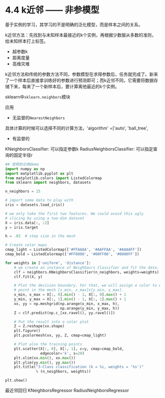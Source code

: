 # 4.4 k近邻 —— 非参模型

基于实例的学习，其学习的不是明确的泛化模型，而是样本之间的关系。

k近邻方法：先找到与未知样本最接近的k个实例，再根据少数服从多数的准则，给未知样本打上标签。

* 超参数k
* 距离度量
* 高维灾难


k近邻方法和传统的参数方法不同，参数模型在求得参数后，任务就完成了。新来了一个样本后直接拿训练好的参数进行预测即可；而k近邻不同，它需要将数据存储下来，每来了一个新样本后，要计算离他最近的k个实例。

sklearn中`sklearn.neighbors`模块

应用

* 无监督的`NearestNeighbors `

具体计算的时候可以选择不同的计算方法，'algorithm' =['auto', 'ball_tree', 

* 有监督的

KNeighborsClassifier: 可以指定参数k
RadiusNeighborsClassifier: 可以指定查询的固定半径r

```python
## 官网的示例demo
import numpy as np
import matplotlib.pyplot as plt
from matplotlib.colors import ListedColormap
from sklearn import neighbors, datasets

n_neighbors = 15

# import some data to play with
iris = datasets.load_iris()

# we only take the first two features. We could avoid this ugly
# slicing by using a two-dim dataset
X = iris.data[:, :2]
y = iris.target

h = .02  # step size in the mesh

# Create color maps
cmap_light = ListedColormap(['#FFAAAA', '#AAFFAA', '#AAAAFF'])
cmap_bold = ListedColormap(['#FF0000', '#00FF00', '#0000FF'])

for weights in ['uniform', 'distance']:
    # we create an instance of Neighbours Classifier and fit the data.
    clf = neighbors.KNeighborsClassifier(n_neighbors, weights=weights)
    clf.fit(X, y)

    # Plot the decision boundary. For that, we will assign a color to each
    # point in the mesh [x_min, x_max]x[y_min, y_max].
    x_min, x_max = X[:, 0].min() - 1, X[:, 0].max() + 1
    y_min, y_max = X[:, 1].min() - 1, X[:, 1].max() + 1
    xx, yy = np.meshgrid(np.arange(x_min, x_max, h),
                         np.arange(y_min, y_max, h))
    Z = clf.predict(np.c_[xx.ravel(), yy.ravel()])

    # Put the result into a color plot
    Z = Z.reshape(xx.shape)
    plt.figure()
    plt.pcolormesh(xx, yy, Z, cmap=cmap_light)

    # Plot also the training points
    plt.scatter(X[:, 0], X[:, 1], c=y, cmap=cmap_bold,
                edgecolor='k', s=20)
    plt.xlim(xx.min(), xx.max())
    plt.ylim(yy.min(), yy.max())
    plt.title("3-Class classification (k = %i, weights = '%s')"
              % (n_neighbors, weights))

plt.show()
```





最近邻回归
KNeighborsRegressor
RadiusNeighborsRegressor


